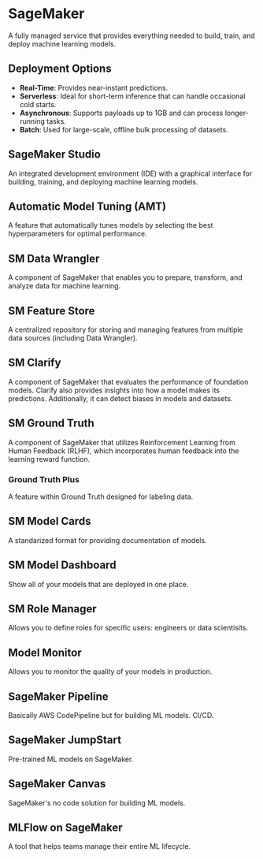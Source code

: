 # SageMaker

A fully managed service that provides everything needed to build, train, and deploy machine learning models.

## Deployment Options
- **Real-Time**: Provides near-instant predictions.
- **Serverless**: Ideal for short-term inference that can handle occasional cold starts.
- **Asynchronous**: Supports payloads up to 1GB and can process longer-running tasks.
- **Batch**: Used for large-scale, offline bulk processing of datasets.

## SageMaker Studio
An integrated development environment (IDE) with a graphical interface for building, training, and deploying machine learning models.

## Automatic Model Tuning (AMT)
A feature that automatically tunes models by selecting the best hyperparameters for optimal performance.

## SM Data Wrangler

A component of SageMaker that enables you to prepare, transform, and analyze data for machine learning.

## SM Feature Store

A centralized repository for storing and managing features from multiple data sources (including Data Wrangler).

## SM Clarify

A component of SageMaker that evaluates the performance of foundation models. Clarify also provides insights into how a model makes its predictions. Additionally, it can detect biases in models and datasets.

## SM Ground Truth

A component of SageMaker that utilizes Reinforcement Learning from Human Feedback (RLHF), which incorporates human feedback into the learning reward function.

### Ground Truth Plus

A feature within Ground Truth designed for labeling data.

## SM Model Cards

A standarized format for providing documentation of models.

## SM Model Dashboard

Show all of your models that are deployed in one place.

## SM Role Manager

Allows you to define roles for specific users: engineers or data scientisits.

## Model Monitor

Allows you to monitor the quality of your models in production.

## SageMaker Pipeline

Basically AWS CodePipeline but for building ML models. CI/CD.

## SageMaker JumpStart

Pre-trained ML models on SageMaker.

## SageMaker Canvas

SageMaker's no code solution for building ML models.

## MLFlow on SageMaker

A tool that helps teams manage their entire ML lifecycle.
